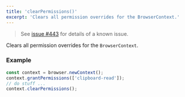 ```yaml
---
title: 'clearPermissions()'
excerpt: 'Clears all permission overrides for the BrowserContext.'
---
```


<Blockquote mod="warning">

See [issue #443](https://github.com/grafana/xk6-browser/issues/443) for details of a known issue.

</Blockquote>

Clears all permission overrides for the `BrowserContext`.


### Example

<CodeGroup labels={[]}>

<!-- eslint-skip -->

```javascript
const context = browser.newContext();
context.grantPermissions(['clipboard-read']);
// do stuff ...
context.clearPermissions();
```

</CodeGroup>
